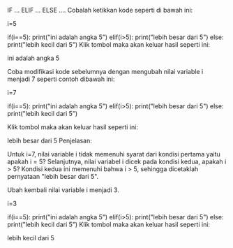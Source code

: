 IF … ELIF … ELSE ….
Cobalah ketikkan kode seperti di bawah ini: 

i=5

if(i==5):
     print("ini adalah angka 5")
elif(i>5):
     print("lebih besar dari 5")
else:
     print("lebih kecil dari 5")
Klik tombol  maka akan keluar hasil seperti ini:

ini adalah angka 5
 

Coba modifikasi kode sebelumnya dengan mengubah nilai variable i menjadi 7 seperti contoh dibawah ini:

i=7

if(i==5):
     print("ini adalah angka 5")
elif(i>5):
     print("lebih besar dari 5")
else:
     print("lebih kecil dari 5")

 
Klik tombol  maka akan keluar hasil seperti ini:

lebih besar dari 5
Penjelasan:

Untuk i=7, nilai variable i tidak memenuhi syarat dari kondisi pertama yaitu apakah i = 5? Selanjutnya, nilai variabel i dicek pada kondisi kedua, apakah i > 5? Kondisi kedua ini memenuhi bahwa i > 5, sehingga dicetaklah pernyataan "lebih besar dari 5".

 

Ubah kembali nilai variable i menjadi 3.

i=3

if(i==5):
     print("ini adalah angka 5")
elif(i>5):
     print("lebih besar dari 5")
else:
     print("lebih kecil dari 5")
Klik tombol  maka akan keluar hasil seperti ini:

lebih kecil dari 5